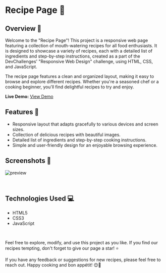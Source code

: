 # Recipe Page  🚀

## Overview 📜

Welcome to the "Recipe Page"! This project is a responsive web page featuring a collection of mouth-watering recipes for all food enthusiasts. It is designed to showcase a variety of recipes, each with a detailed list of ingredients and step-by-step instructions, created as a part of the DevChallenges' "Responsive Web Design" challenge, using HTML, CSS, and JavaScript.

The recipe page features a clean and organized layout, making it easy to browse and explore different recipes. Whether you're a seasoned chef or a cooking beginner, you'll find delightful recipes to try and enjoy.

**Live Demo:** [View Demo](https://your-demo-link.com)

## Features 🌟

- Responsive layout that adapts gracefully to various devices and screen sizes.
- Collection of delicious recipes with beautiful images.
- Detailed list of ingredients and step-by-step cooking instructions.
- Simple and user-friendly design for an enjoyable browsing experience.

## Screenshots 📸

![preview](https://github.com/rahil1202/dev-challanges/assets/104057403/4802e64c-7546-45fb-99a8-a2ee41420788)

</br>


## Technologies Used 💻

- HTML5
- CSS3
- JavaScript

<br>

Feel free to explore, modify, and use this project as you like. If you find our recipes tempting, don't forget to give our page a star! ⭐️

If you have any feedback or suggestions for new recipes, please feel free to reach out. Happy cooking and bon appétit! 😊🍳
